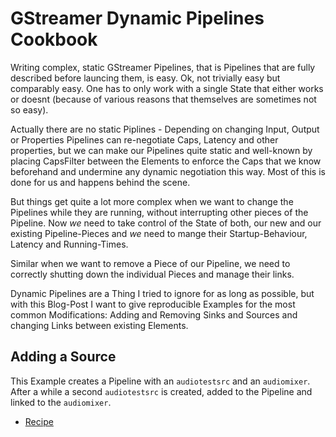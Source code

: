 # GStreamer Dynamic Pipelines Cookbook

Writing complex, static GStreamer Pipelines, that is Pipelines that are fully described before launcing them, is easy. 
Ok, not trivially easy but comparably easy. One has to only work with a single State that either works or doesnt 
(because of various reasons that themselves are sometimes not so easy).

Actually there are no static Piplines - Depending on changing Input, Output or Properties Pipelines can re-negotiate 
Caps, Latency and other properties, but we can make our Pipelines quite static and well-known by placing CapsFilter 
between the Elements to enforce the Caps that we know beforehand and undermine any dynamic negotiation this way.
Most of this is done for us and happens behind the scene.

But things get quite a lot more complex when we want to change the Pipelines while they are running, without 
interrupting other pieces of the Pipeline. Now *we* need to take control of the State of both, our new and our existing 
Pipeline-Pieces and *we* need to mange their Startup-Behaviour, Latency and Running-Times.

Similar when we want to remove a Piece of our Pipeline, we need to correctly shutting down the individual Pieces and 
manage their links.

Dynamic Pipelines are a Thing I tried to ignore for as long as possible, but with this Blog-Post I want to give 
reproducible Examples for the most common Modifications: Adding and Removing Sinks and Sources and changing Links between
existing Elements.

## Adding a Source
This Example creates a Pipeline with an `audiotestsrc` and an `audiomixer`. After a while a second `audiotestsrc` is
created, added to the Pipeline and linked to the `audiomixer`.

 - [Recipe](01-add-source.md)
 - [Sourcecode](01-add-source.py)

## Adding an RTP-Source
As a more realistic example of adding Sources to a playing Pipeline, this Example creates a Pipeline with an
`audiotestsrc` and an `audiomixer`. After a while, a Bin (a Cluster of Elements) which receive and decode Audio coming
from the Network via RTP is created, added to the Pipeline and linked to the `audiomixer`. After 4 and 6 seconds additional
Bins of this kind are created and also linked.

 - [Recipe](02-add-network-source.md)
 - [Sourcecode](02-add-network-source.py)
